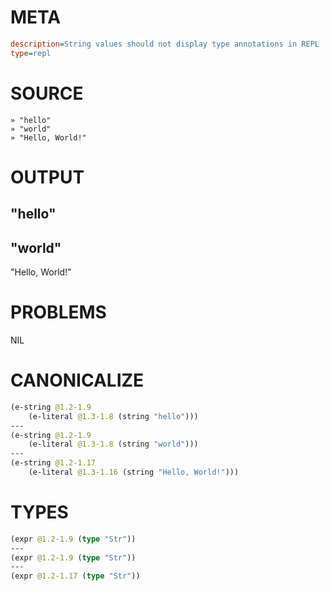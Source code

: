 # META
~~~ini
description=String values should not display type annotations in REPL
type=repl
~~~
# SOURCE
~~~roc
» "hello"
» "world"
» "Hello, World!"
~~~
# OUTPUT
"hello"
---
"world"
---
"Hello, World!"
# PROBLEMS
NIL
# CANONICALIZE
~~~clojure
(e-string @1.2-1.9
	(e-literal @1.3-1.8 (string "hello")))
---
(e-string @1.2-1.9
	(e-literal @1.3-1.8 (string "world")))
---
(e-string @1.2-1.17
	(e-literal @1.3-1.16 (string "Hello, World!")))
~~~
# TYPES
~~~clojure
(expr @1.2-1.9 (type "Str"))
---
(expr @1.2-1.9 (type "Str"))
---
(expr @1.2-1.17 (type "Str"))
~~~
